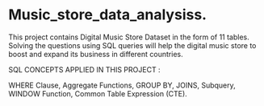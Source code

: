 # Music_store_data_analysiss.
This project contains Digital Music Store Dataset in the form of 11 tables. Solving the questions using SQL queries will help the digital music store to boost and expand its business in different countries.

SQL CONCEPTS APPLIED IN THIS PROJECT :

WHERE Clause, Aggregate Functions, GROUP BY, JOINS, Subquery, WINDOW Function, Common Table Expression (CTE).
